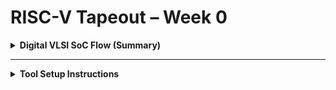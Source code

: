 
# RISC-V Tapeout – Week 0

<details>
<summary><b>Digital VLSI SoC Flow (Summary)</b></summary>  
<br>

### **Stage O1 – Specification / Modeling**

* Capture chip intent in **C/C++/SystemC**.
* Use C testbench as the **golden functional reference**.
* **Deliverable:** Verified model + testbench.

---

### **Stage O2 – RTL Development**

* Translate spec into synthesizable **Verilog/VHDL/SystemVerilog**.
* Build processor core + peripherals (UART, GPIO, SPI, etc.).
* Simulate RTL against the C reference.
* **Deliverable:** RTL design validated against model.

---

### **Stage O3 – Synthesis / Netlist**

* Run **logic synthesis** with a standard-cell library.
* Generate **gate-level netlist**.
* Integrate macros (SRAM, ROM, PLL) and analog IP wrappers.
* **Deliverable:** SoC netlist + synthesis reports.

---

### **Stage O4 – Physical Implementation**

* Map netlist to silicon:

  * Floorplan → Place → CTS → Route → DRC/LVS.
* Export **GDSII** layout for fab.
* **Deliverable:** Sign-off GDS.

---

### **Stage O4b – Post-Silicon Validation**

* Bring up silicon on board.
* Reuse **C testbench** for validation.
* Verify performance/frequency, ensure functional match.
* **Deliverable:** Working SoC ready for integration.

---

### **Design Flow Overview**

```text
(O1) C Model → (O2) RTL → (O3) Netlist → (O4) GDS → (O4b) Silicon Validation
```

**Note:** Same functionality must hold from O1 through O4.

* **Soft IP = synthesizable RTL.**
* **Hard IP = fixed layout blocks (SRAM, PLL, ADC).**

</details>

---

<details>
<summary><b>Tool Setup Instructions</b></summary>  
<br>

### Requirements

* Ubuntu 20.04+ (or WSL2/VM)
* ≥ 4 cores, 6 GB RAM, 50 GB disk

---

#### **Yosys — Synthesis**

```bash
sudo apt-get update
git clone https://github.com/YosysHQ/yosys.git
cd yosys
sudo apt install make build-essential clang bison flex \
libreadline-dev gawk tcl-dev libffi-dev git \
graphviz xdot pkg-config python3 libboost-system-dev \
libboost-python-dev libboost-filesystem-dev zlib1g-dev
make config-gcc
make
sudo make install
```

`[![Yosys](C:/Users/rosha/OneDrive/Documents/vsd-tapeout/yosys.png)](https://github.com/roshan-c-b/RISC-V_TAPEOUT-WEEK-0-)`

---

#### **Icarus Verilog — Simulation**

```bash
sudo apt-get update
sudo apt-get install iverilog
```

`<img width="356" height="129" alt="Image" src="https://github.com/user-attachments/assets/aaf2ea64-f7c0-44ea-bf6a-83a1ed6b7fbe" />

`

---

#### **GTKWave — Waveform Viewer**

```bash
sudo apt-get update
sudo apt install gtkwave
```

`<img width="571" height="421" alt="Image" src="https://github.com/user-attachments/assets/9f33fff8-5386-4a0f-af7a-3a3cf656a5c5" />`

---

#### **Ngspice — Analog / Mixed-Signal**

```bash
$ sudo apt update
$ sudo apt install ngspice
```

`![Ngspice](C:/Users/rosha/OneDrive/Documents/vsd-tapeoutngspice.png)`

---

#### **Magic — Layout Editor**

```bash
# Install required dependencies
sudo apt-get install m4
sudo apt-get install tcsh
sudo apt-get install csh
sudo apt-get install libx11-dev
sudo apt-get install tcl-dev tk-dev
sudo apt-get install libcairo2-dev
sudo apt-get install mesa-common-dev libglu1-mesa-dev
sudo apt-get install libncurses-dev

# Clone Magic repository
git clone https://github.com/RTimothyEdwards/magic
cd magic

# Configure build
./configure

# Build Magic
make

# Install system-wide
sudo make install
```

`<img width="364" height="103" alt="Image" src="https://github.com/user-attachments/assets/4b18b7c7-c72c-4cc5-bc0a-e696ab934060" />`

---

#### **OpenLane — RTL → GDS**

```bash
# Install Docker
sudo apt install -y docker-ce docker-ce-cli containerd.io
sudo usermod -aG docker $USER

# Fetch OpenLane
git clone https://github.com/The-OpenROAD-Project/OpenLane.git
cd OpenLane && make
```

`![OpenLane](tools/img/openlane.png)`

</details>


